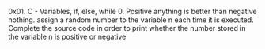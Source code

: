 0x01. C - Variables, if, else, while
0. Positive anything is better than negative nothing. assign a random number to the variable n each time it is executed. Complete the source code in order to print whether the number stored in the variable n is positive or negative
